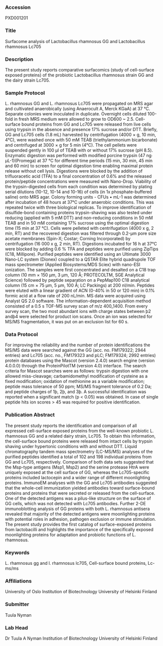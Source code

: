 ### Accession
PXD001201

### Title
Surfacome analysis of Lactobacillus rhamnosus GG and Lactobacillus rhamnosus Lc705

### Description
The present study reports comparative surfacomics (study of cell-surface exposed proteins) of the probiotic Lactobacillus rhamnosus strain GG and the dairy strain Lc705.

### Sample Protocol
L. rhamnosus GG and L. rhamnosus Lc705 were propagated on MRS agar and cultivated anaerobically (using Anaerocult A, Merck KGaA) at 37 °C. Separate colonies were inoculated in duplicate. Overnight cells diluted 100-fold in fresh MRS medium were allowed to grow to OD600 ~ 2.5.  Cell-surface bound proteins from GG and Lc705 were released from live cells using trypsin in the absence and presence 17% sucrose and/or DTT. Briefly, GG and Lc705 cells (1.8 mL) harvested by centrifugation (4000 × g, 10 min, 4°C), were washed once with 50 mM TEAB (triethylammonium bicarbonate) and centrifuged at 3000 × g for 5 min (4°C). The cell pellets were suspended gently in 100 µl of TEAB with or without 17% sucrose (pH 8.5). Enzymatic digestion was performed with modified porcine trypsin (47 ng∙ µL-1)(Promega) at 37 °C for different time periods (15 min, 30 min, 45 min and 60 min) to screen for optimal digestion time enabling maximal protein release without cell lysis. Digestions were blocked by the addition of trifluoracetic acid (TFA) to a final concentration of 0.6% and the released protein/peptide concentrations were measured with Nano-Drop. Viability of the trypsin-digested cells from each condition was determined by plating serial dilutions (10-12, 10-14 and 10-16) of cells (in 1x phosphate-buffered saline) onto MRS agar. Colony forming units - CFUs • mL-1 was determined after incubation of 48 hours at 37°C under anaerobic conditions. This was repeated twice with three biological replicas.   To improve identification of disulfide-bond containing proteins trypsin-shaving was also tested under reducing (applied with 5 mM DTT) and non-reducing conditions in 50 mM TEAB and in 50 mM containing 17% sucrose using the optimal digestion time (15 min at 37 °C). Cells were pelleted with centrifugation (4000 x g, 2 min, RT) and the recovered digestion was filtered through 0.2-μm pore size acetate membranes (Spin-X; Costar; Corning Incorporated) by centrifugation (16 000 x g, 2 min, RT). Digestions incubated for 16 h at 37°C were blocked by adding 0.6 % TFA and peptides were purified using ZipTips (C18, Millipore). Purified peptides were identified using an Ultimate 3000 Nano-LC system (Dionex) coupled to a QSTAR Elite hybrid quadrupole TOF mass spectrometer (Applied Biosystems/MDS Sciex) with nano-ESI ionization. The samples were first concentrated and desalted on a C18 trap column (10 mm × 150 μm, 3 μm, 120 Å; PROTECOLTM, SGE Analytical Science) followed by peptide separation on a PepMap100 C18 analytical column (15 cm × 75 μm, 5 μm, 100 Å; LC Packings) at 200 nl/min. Peptides were eluted with a linear gradient of ACN (0-40% in 50 or 120 min) in 0.1% formic acid at a flow rate of 200 nL/min. MS data were acquired using Analyst QS 2.0 software. The information-dependent acquisition method consisted of a 0.5 s TOF-MS survey scan of m/z 400_1400. From every survey scan, the two most abundant ions with charge states between þ2 andþ4 were selected for product ion scans. Once an ion was selected for MS/MS fragmentation, it was put on an exclusion list for 60 s.

### Data Protocol
For improving the reliability and the number of protein identifications the MS/MS data were searched against the GG (acc. no. FM179322; 2944 entries) and Lc705 (acc. no., FM179323 and pLC; FM179324; 2992 entries) protein databases using the Mascot (version 2.4.0) search engine (version 4.0.0.0) through the ProteinPilotTM (version 4.0) interface. The search criteria for Mascot searches were as follows: trypsin digestion with one allowed miss-cleavage; carbamidomethyl modification of cysteine as a fixed modification; oxidation of methionine as a variable modification; peptide mass tolerance of 50 ppm; MS/MS fragment tolerance of 0.2 Da; and peptide charges of 1þ, 2þ, and 3þ. A successful identification was reported when a significant match (p < 0.05) was obtained. In case of single peptide hits ion scores > 45 was required for positive identification.

### Publication Abstract
The present study reports the identification and comparison of all expressed cell-surface exposed proteins from the well-known probiotic L. rhamnosus GG and a related dairy strain, Lc705. To obtain this information, the cell-surface bound proteins were released from intact cells by trypsin shaving under hypertonic conditions with and without DTT. Liquid chromatography tandem mass spectrometry (LC-MS/MS) analyses of the purified peptides identified a total of 102 and 198 individual proteins from GG and Lc705, respectively. Comparison of both data sets suggested that the Msp-type antigens (Msp1, Msp2) and the serine protease HtrA were uniquely exposed at the cell surface of GG, whereas the Lc705-specific proteins included lactocepin and a wider range of different moonlighting proteins. ImmunoEM analyses with the GG and Lc705 antibodies suggested that the whole-cell immunization yielded antibodies toward surface-bound proteins and proteins that were secreted or released from the cell-surface. One of the detected antigens was a pilus-like structure on the surface of GG cells, which was not detected with Lc705 antibodies. Further 2-DE immunoblotting analysis of GG proteins with both L. rhamnosus antisera revealed that majority of the detected antigens were moonlighting proteins with potential roles in adhesion, pathogen exclusion or immune stimulation. The present study provides the first catalog of surface-exposed proteins from lactobacilli and highlights the importance of the specifically exposed moonlighting proteins for adaptation and probiotic functions of L. rhamnosus.

### Keywords
L. rhamnosus gg and l. rhamnosus lc705, Cell-surface bound proteins, Lc-ms/ms

### Affiliations
University of Oslo
Institution of Biotechnology University of Helsinki Finland

### Submitter
Tuula Nyman

### Lab Head
Dr Tuula A Nyman
Institution of Biotechnology University of Helsinki Finland


